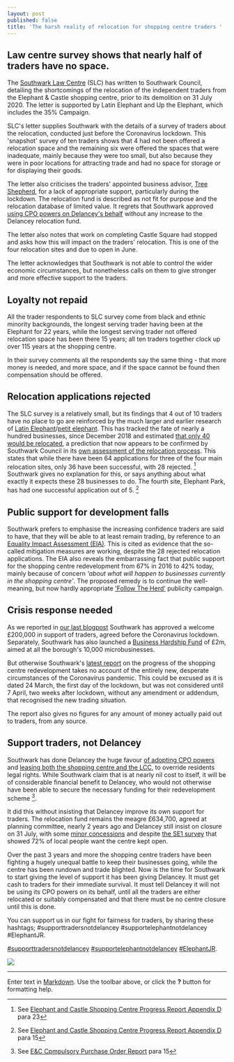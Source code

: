 ```yaml
---
layout: post
published: false
title: 'The harsh reality of relocation for shopping centre traders '
---
```

## Law centre survey shows that nearly half of traders have no space.

The [Southwark Law Centre](http://www.southwarklawcentre.org.uk/) (SLC) has written to Southwark Council, detailing the shortcomings of the relocation of the independent traders from the Elephant & Castle shopping centre, prior to its demolition on 31 July 2020.
The letter is supported by Latin Elephant and Up the Elephant, which includes the 35% Campaign.

SLC's letter supplies Southwark with the details of a survey of traders about the relocation, conducted just before the Coronavirus lockdown.  This 'snapshot' survey of ten traders shows that 4 had not been offered a relocation space and the remaining six were offered the spaces that were inadequate, mainly because they were too small, but also because they were in poor locations for attracting trade and had no space for storage or for displaying their goods.

The letter also criticises the traders' appointed business advisor, [Tree Shepherd](https://treeshepherd.org.uk/regeneration/elephant-castle/), for a lack of appropriate support, particularly during the lockdown.  The relocation fund is described as not fit for purpose and the relocation database of limited value.  It regrets that Southwark approved [using CPO powers on Delancey's behalf](http://moderngov.southwark.gov.uk/mgAi.aspx?ID=47899) without any increase to the Delancey relocation fund.

The letter also notes that work on completing Castle Square had stopped and asks how this will impact on the traders' relocation.  This is one of the four relocation sites and due to open in June.

The letter acknowledges that Southwark is not able to control the wider economic circumstances, but nonetheless calls on them to give stronger and more effective support to the traders.

## Loyalty not repaid

All the trader respondents to SLC survey come from black and ethnic minority backgrounds, the longest serving trader having been at the Elephant for 22 years, while the longest serving trader not offered relocation space has been there 15 years; all ten traders together clock up over 115 years at the shopping centre.

In their survey comments all the respondents say the same thing - that more money is needed, and more space, and if the space cannot be found then compensation should be offered.

## Relocation applications rejected

The SLC survey is a relatively small, but its findings that 4 out of 10 traders have no place to go are reinforced by the much larger and earlier research of [Latin Elephant](https://latinelephant.org/)/[petit elephant](https://twitter.com/elephant_petit/status/1118825370017386496).  This has tracked the fate of nearly a hundred businesses, since December 2018 and estimated [that only 40 would be relocated](http://35percent.org/2020-01-20-elephant-traders-still-homeless/), a prediction that now appears to be confirmed by Southwark Council in its [own assessment of the relocation process](http://moderngov.southwark.gov.uk/documents/s88161/Appendix%20D.pdf).  This states that while there have been 64 applications for three of the four main relocation sites, only 36 have been successful, with 28 rejected. [^1]  Southwark gives no explanation for this, or says anything about what exactly it expects these 28 businesses to do.  The fourth site, Elephant Park, has had one successful application out of 5. [^2]

## Public support for development falls

Southwark prefers to emphasise the increasing confidence traders are said to have, that they will be able to at least remain trading, by reference to an [Equality Impact Assessment (EIA)](http://moderngov.southwark.gov.uk/documents/s88162/Appendix%20E.pdf).  This is cited as evidence that the so-called mitigation measures are working, despite the 28 rejected relocation applications.  The EIA also reveals the embarrassing fact that public support for the shopping centre redevelopment from 67% in 2016 to 42% today, mainly because of concern _'about what will happen to businesses currently in the shopping centre'_. The proposed remedy is to continue the well-meaning, but now hardly appropriate ['Follow The Herd'](https://www.theherdse1.com/) publicity campaign.


## Crisis response needed

As we reported in [our last blogpost](http://35percent.org/2020-04-04-shopping-centre-cpo-council-plough-on-regardless/) Southwark has approved a welcome £200,000 in support of traders, agreed before the Coronavirus lockdown.  Separately, Southwark has also launched a [Business Hardship Fund](https://www.southwark.gov.uk/health-and-wellbeing/public-health/for-the-public/coronavirus/business-hardhip-fund) of £2m, aimed at all the borough's 10,000 microbusinesses.

But otherwise Southwark's [latest report](http://moderngov.southwark.gov.uk/documents/s88157/Report%20EC%20Shopping%20Centre%20Progress.pdf) on the progress of the shopping centre redevelopment takes no account of the entirely new, desperate circumstances of the Coronavirus pandemic.  This could be excused as it is dated 24 March, the first day of the lockdown, but was not considered until 7 April,  two weeks after lockdown, without any amendment or addendum, that recognised the new trading situation.

The report also gives no figures for any amount of money actually paid out to traders, from any source.

## Support traders, not Delancey

Southwark has done Delancey the huge favour [of adopting CPO powers](http://moderngov.southwark.gov.uk/mgAi.aspx?ID=47899) and [leasing both the shopping centre and the LCC](http://moderngov.southwark.gov.uk/mgAi.aspx?ID=56017), to override residents legal rights.  While Southwark claim that is at nearly nil cost to itself, it will be of considerable financial benefit to Delancey, who would not otherwise have been able to secure the necessary funding for their redevelopment scheme [^3].

It did this without insisting that Delancey improve its own support for traders.  The relocation fund remains the meagre £634,700, agreed at planning committee, nearly 2 years ago and Delancey still insist on closure on 31 July, with some [minor concessions](https://www.london-se1.co.uk/news/view/10180?utm_source=SE1+Direct&utm_campaign=0c3a7afe5a-SE1+Direct+1000&utm_medium=email&utm_term=0_9d1f71fd65-0c3a7afe5a-407867973) and despite [the SE1 survey](https://twitter.com/se1/status/1240692710987558913) that showed 72% of local people want the centre kept open.

Over the past 3 years and more the shopping centre traders have been fighting a hugely unequal battle to keep their businesses going, while the centre has been rundown and trade blighted.  Now is the time for Southwark to start giving the level of support it has been giving Delancey.  It must get cash to traders for their immediate survival.  It must tell Delancey it will not be using its CPO powers on its behalf, until all the traders are either relocated or suitably compensated and that there must be no centre closure until this is done.

You can support us in our fight for fairness for traders, by sharing these hashtags; #supporttradersnotdelancey #supportelephantnotdelancey #ElephantJR.

[#supporttradersnotdelancey](https://twitter.com/hashtag/supporttradersnotdelancey?src=hashtag_click) [#supportelephantnotdelancey](https://twitter.com/hashtag/supportelephantnotdelancey?src=hashtag_click) [#ElephantJR](https://twitter.com/hashtag/ElephantJR?src=hashtag_click).

![](http://35percent.org/img/deldemands.jpg)


[^1]: See [Elephant and Castle Shopping Centre Progress Report Appendix D](http://moderngov.southwark.gov.uk/documents/s88161/Appendix%20D.pdf) para 23

[^2]: See [Elephant and Castle Shopping Centre Progress Report Appendix D](http://moderngov.southwark.gov.uk/documents/s88161/Appendix%20D.pdf) para 15

[^3]: See [E&C Cpmpulsory Purchase Order Report](http://moderngov.southwark.gov.uk/documents/s88163/Report%20EC%20CPO.pdf) para 15

-----------------------------------------------------------------------------------------------------






Enter text in [Markdown](http://daringfireball.net/projects/markdown/). Use the toolbar above, or click the **?** button for formatting help.
